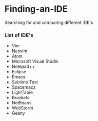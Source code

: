 # Finding-an-IDE
Searching for and comparing different IDE's

### List of IDE's

* Vim
* Neovim
* Atom
* Microsoft Visual Studio
* Notepad++
* Eclipse
* Emacs
* Sublime Text
* Spacemacs
* LightTable
* Brackets
* NetBeans
* WebStorm
* Geany
  
